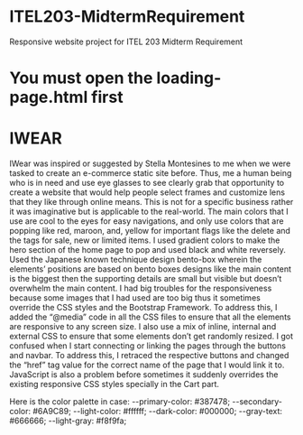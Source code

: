 # ITEL203-MidtermRequirement
Responsive website project for ITEL 203 Midterm Requirement

# You must open the loading-page.html first

# IWEAR
IWear was inspired or suggested by Stella Montesines to me when we were tasked to create an e-commerce static site before. Thus, me a human being who is in need and use eye glasses to see clearly grab that opportunity to create a website that would help people select frames and customize lens that they like through online means. This is not for a specific business rather it was imaginative but is applicable to the real-world. 
The main colors that I use are cool to the eyes for easy navigations, and only use colors that are popping like red, maroon, and,  yellow for important flags like the delete and the tags for sale, new or limited items.  I used gradient colors to make the hero section of the home page to pop and used black and white reversely. Used the Japanese known technique design bento-box wherein the elements’ positions are based on bento boxes designs like the main content is the biggest then the supporting details are small but visible but doesn’t overwhelm the main content.
I had big troubles for the responsiveness because some images that I had used are too big thus it sometimes override the CSS styles and the Bootstrap Framework. To address this, I added the “@media” code in all the CSS files to ensure that all the elements are responsive to any screen size. I also use a mix of inline, internal and external CSS to ensure that some elements don’t get randomly resized.
I got confused when I start connecting or linking the pages through the buttons and navbar. To address this, I retraced the respective buttons and changed the “href” tag value for the correct name of the page that I would link it to. JavaScript is also a problem before sometimes it suddenly overrides the existing responsive CSS styles specially in the Cart part. 

Here is the color palette in case:
            --primary-color: #387478;
            --secondary-color: #6A9C89;
            --light-color: #ffffff;
            --dark-color: #000000;
            --gray-text: #666666;
            --light-gray: #f8f9fa;

